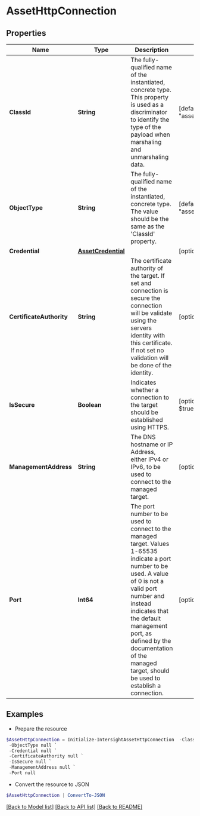 # AssetHttpConnection
## Properties

Name | Type | Description | Notes
------------ | ------------- | ------------- | -------------
**ClassId** | **String** | The fully-qualified name of the instantiated, concrete type. This property is used as a discriminator to identify the type of the payload when marshaling and unmarshaling data. | [default to "asset.HttpConnection"]
**ObjectType** | **String** | The fully-qualified name of the instantiated, concrete type. The value should be the same as the &#39;ClassId&#39; property. | [default to "asset.HttpConnection"]
**Credential** | [**AssetCredential**](AssetCredential.md) |  | [optional] 
**CertificateAuthority** | **String** | The certificate authority of the target. If set and connection is secure the connection will be validate using the servers identity with this certificate. If not set no validation will be done of the identity. | [optional] 
**IsSecure** | **Boolean** | Indicates whether a connection to the target should be established using HTTPS. | [optional] [default to $true]
**ManagementAddress** | **String** | The DNS hostname or IP Address, either IPv4 or IPv6, to be used to connect to the managed target. | [optional] 
**Port** | **Int64** | The port number to be used to connect to the managed target. Values 1-65535 indicate a port number to be used. A value of 0 is not a valid port number and instead indicates that the default management port, as defined by the documentation of the managed target, should be used to establish a connection. | [optional] 

## Examples

- Prepare the resource
```powershell
$AssetHttpConnection = Initialize-IntersightAssetHttpConnection  -ClassId null `
 -ObjectType null `
 -Credential null `
 -CertificateAuthority null `
 -IsSecure null `
 -ManagementAddress null `
 -Port null
```

- Convert the resource to JSON
```powershell
$AssetHttpConnection | ConvertTo-JSON
```

[[Back to Model list]](../README.md#documentation-for-models) [[Back to API list]](../README.md#documentation-for-api-endpoints) [[Back to README]](../README.md)

